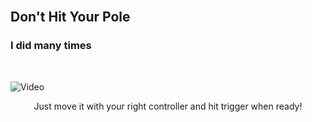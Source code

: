 <br>

## Don't Hit Your Pole
### I did many times

<br>

![Video](https://github.com/user-attachments/assets/d58740a4-d3c1-4030-8e60-32e5ffe078d8)

<p align="center">Just move it with your right controller and hit trigger when ready!</p>
